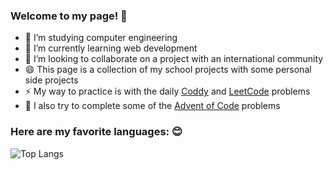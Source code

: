 <!--

### Hi! Lets Take a look at some stats: 👋
![Spencer's GitHub stats](https://github-readme-stats.vercel.app/api?username=papasj19&count_private=true&theme=dark)

-->
### Welcome to my page! 👋
- 🔭 I’m studying computer engineering
- 🌱 I’m currently learning web development
- 👯 I’m looking to collaborate on a project with an international community
- 😄 This page is a collection of my school projects with some personal side projects
- ⚡ My way to practice is with the daily [Coddy](https://coddy.tech) and [LeetCode](https://leetcode.com) problems
- 🎄 I also try to complete some of the [Advent of Code](https://adventofcode.com) problems

  
### Here are my favorite languages: 😊
![Top Langs](https://github-readme-stats.vercel.app/api/top-langs/?username=papasj19&layout=compact&theme=dark)

<!--
**papasj19/papasj19** is a ✨ _special_ ✨ repository because its `README.md` (this file) appears on your GitHub profile.

Here are some ideas to get you started:

- 🔭 I’m currently working on ...
- 🌱 I’m currently learning ...
- 👯 I’m looking to collaborate on ...
- 🤔 I’m looking for help with ...
- 💬 Ask me about ...
- 📫 How to reach me: ...
- 😄 Pronouns: ...
- ⚡ Fun fact: ...
-->
